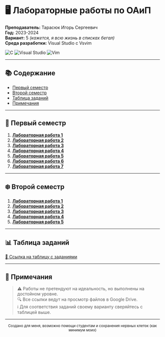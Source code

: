 # 🖥️ Лабораторные работы по ОАиП 

**Преподаватель:** Тарасюк Игорь Сергеевич  
**Год:** 2023-2024  
**Вариант:** 5 *(кажется, я всю жизнь в списках бегал)*  
**Среда разработки:** Visual Studio с Vsvim  

![C](https://img.shields.io/badge/-C-00599C?logo=c%2B%2B&logoColor=white)
![Visual Studio](https://img.shields.io/badge/-Visual_Studio-5C2D91?logo=visual-studio)
![Vim](https://img.shields.io/badge/-Vsvim-019733?logo=vim)

---

## 📚 Содержание
- [Первый семестр](#-первый-семестр)
- [Второй семестр](#-второй-семестр)
- [Таблица заданий](#-таблица-заданий)
- [Примечания](#-примечания)

---

## 🍂 Первый семестр

1. **[Лабораторная работа 1](https://drive.google.com/file/d/1hiydez5FSRQhzsRyUS4lH-SaeThaFCin/view?usp=drive_link)**  
2. **[Лабораторная работа 2](https://drive.google.com/file/d/1K391lmyZmPxGG6ME6PxmuyuQTo_bgJIt/view?usp=drive_link)**  
3. **[Лабораторная работа 3](https://drive.google.com/file/d/1p93dlBuFKomGaueq2OrWK7gu8dP8PpHI/view?usp=drive_link)**  
4. **[Лабораторная работа 4](https://drive.google.com/file/d/1_17dmnvoQioXwdoFkFQUZ8j_wzFQ1bFI/view?usp=drive_link)**  
5. **[Лабораторная работа 5](https://drive.google.com/file/d/14fgj-3I2NpDtabE6cyc2DH_ojz-sj5Ci/view?usp=drive_link)**  
6. **[Лабораторная работа 6](https://drive.google.com/file/d/1dmpQzfGqlMAGxQhLlgnJXsgX2RIQV90d/view?usp=drive_link)**  
7. **[Лабораторная работа 7](https://drive.google.com/file/d/1Zqsxn2Onk29VYI9DCEy6IneVtHief9qh/view?usp=drive_link)**  

---

## ❄️ Второй семестр

1. **[Лабораторная работа 1](https://drive.google.com/file/d/1eJKnyGXPSspGYt2hRQFgY9r5UDmjzqyM/view?usp=drive_link)**  
2. **[Лабораторная работа 2](https://drive.google.com/file/d/1gCamOhM5zT9XG9UKNsbmjAacNrhZgQp4/view?usp=drive_link)**  
3. **[Лабораторная работа 3](https://drive.google.com/file/d/1_sBCUQ62pkw8zO4kll7oSF-AqxlEfxJT/view?usp=drive_link)**  
4. **[Лабораторная работа 4](https://drive.google.com/file/d/1Cew95x6PeXNQRkQPjLSQyJcIgUdILDZl/view?usp=drive_link)**  
5. **[Лабораторная работа 5](https://drive.google.com/file/d/1dgGiHbdKg5Q13JEsqx2D-fhw4q_MBZeR/view?usp=drive_link)**  

---

## 📊 Таблица заданий

[🔗 Ссылка на таблицу с заданиями](https://docs.google.com/spreadsheets/d/11TGQDK_d5jzQsHKlw2N9ygeuEpvYub_r459x20WDj-w/edit?gid=1989487306#gid=1989487306)  

---

## 📝 Примечания

> ⚠️ Работы не претендуют на идеальность, но выполнены на достойном уровне.  
> 🔍 Все ссылки ведут на просмотр файлов в Google Drive.  
> ℹ️ Для соответствия заданий своему варианту сверяйтесь с таблицей выше.

---

<div align="center">
  <sub>Создано для меня, возможно помощи студентам и сохранения нервных клеток (как минимум моих)</sub>
</div>
